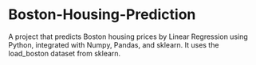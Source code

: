 # Boston-Housing-Prediction
A project that predicts Boston housing prices by Linear Regression using Python, integrated with Numpy, Pandas, and sklearn. It uses the load_boston dataset from sklearn.
